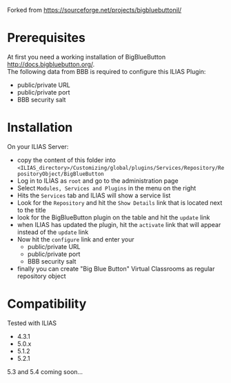 Forked from https://sourceforge.net/projects/bigbluebuttonil/

# Prerequisites

At first you need a working installation of BigBlueButton http://docs.bigbluebutton.org/.  
The following data from BBB is required to configure this ILIAS Plugin:

- public/private URL
- public/private port 
- BBB security salt

# Installation

On your ILIAS Server:

- copy the content of this folder into `<ILIAS_directory>/Customizing/global/plugins/Services/Repository/RepositoryObject/BigBlueButton`
- Log in to ILIAS as `root` and go to the administration page
- Select `Modules, Services and Plugins` in the menu on the right
- Hits the `Services` tab and ILIAS will show a service list
- Look for the `Repository` and hit the `Show Details` link that is located next to the title
- look for the BigBlueButton plugin on the table and hit the `update` link
- when ILIAS has updated the plugin, hit the `activate` link that will appear instead of the `update` link
- Now hit the `configure` link and enter your 
    - public/private URL
    - public/private port 
    - BBB security salt
- finally you can create "Big Blue Button" Virtual Classrooms as regular repository object


# Compatibility

Tested with ILIAS

- 4.3.1
- 5.0.x
- 5.1.2
- 5.2.1

5.3 and 5.4 coming soon...
